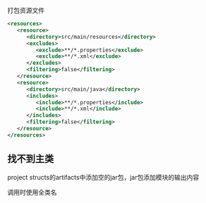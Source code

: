 
打包资源文件
```xml
<resources>  
   <resource>  
      <directory>src/main/resources</directory>  
      <excludes>  
         <exclude>**/*.properties</exclude>  
         <exclude>**/*.xml</exclude>  
      </excludes>  
      <filtering>false</filtering>  
   </resource>  
   <resource>  
      <directory>src/main/java</directory>  
      <includes>  
         <include>**/*.properties</include>  
         <include>**/*.xml</include>  
      </includes>  
      <filtering>false</filtering>  
   </resource>  
</resources>
```


## 找不到主类

project structs的artifacts中添加空的jar包，jar包添加模块的输出内容

调用时使用全类名



